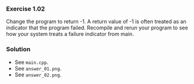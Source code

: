### Exercise 1.02

Change the program to return -1. A return value of -1 is often treated
as an indicator that the program failed. Recompile and rerun your program to see how
your system treats a failure indicator from main.

### Solution

* See `main.cpp`.
* See `answer_01.png`.
* See `answer_02.png`.
